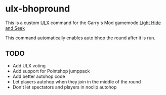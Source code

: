 # ulx-bhopround

This is a custom [ULX](https://github.com/TeamUlysses/ulx) command for the Garry's Mod gamemode [Light Hide and Seek](https://github.com/Fafy2801/light-hns)

This command automatically enables auto bhop the round after it is run.

## TODO
* Add ULX voting
* Add support for Pointshop jumppack
* Add better autohop code
* Let players autohop when they join in the middle of the round
* Don't let spectators and players in noclip autohop
